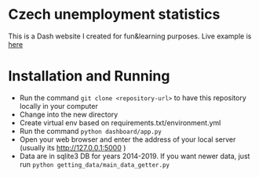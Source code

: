 # Czech unemployment statistics

This is a Dash website I created for fun&learning purposes. 
Live example is [here](https://statistiky-nezamestnanosti-cz.herokuapp.com/)

# Installation and Running

* Run the command `git clone <repository-url>` to have this repository locally in your computer
* Change into the new directory
* Create virtual env based on requirements.txt/environment.yml
* Run the command `python dashboard/app.py`
* Open your web browser and enter the address of your local server (usually its http://127.0.0.1:5000 )
* Data are in sqlite3 DB for years 2014-2019. If you want newer data, just run `python getting_data/main_data_getter.py`